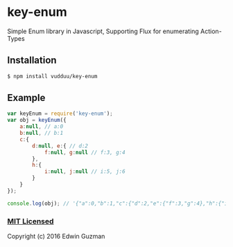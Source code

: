# key-enum
Simple Enum library in Javascript, Supporting Flux for enumerating Action-Types

## Installation

```sh
$ npm install vudduu/key-enum
```

## Example

```js
var keyEnum = require('key-enum');
var obj = keyEnum({
    a:null, // a:0
    b:null, // b:1
    c:{
        d:null, e:{ // d:2
            f:null, g:null // f:3, g:4
        },
        h:{
            i:null, j:null // i:5, j:6
        }
    }
});

console.log(obj); // '{"a":0,"b":1,"c":{"d":2,"e":{"f":3,"g":4},"h":{"i":5,"j":6}}}'
```

### [MIT Licensed](LICENSE)
Copyright (c) 2016 Edwin Guzman